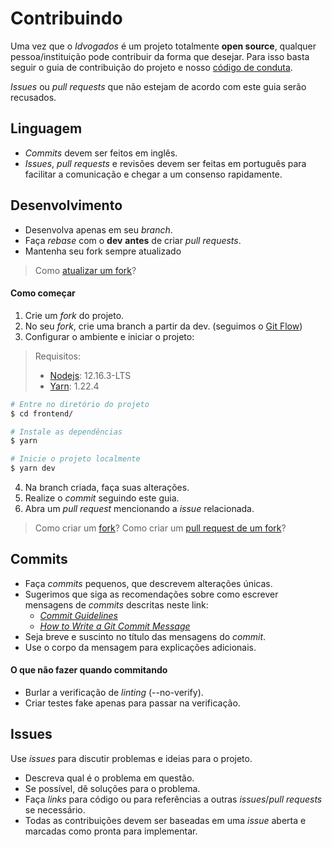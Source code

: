 # Contribuindo

Uma vez que o _Idvogados_ é um projeto totalmente **open source**, qualquer pessoa/instituição pode contribuir da forma que desejar. Para isso basta seguir o guia de contribuição do projeto e nosso [código de conduta](https://github.com/idvogados/codigo-de-conduta/blob/master/README.md).

_Issues_ ou _pull requests_ que não estejam de acordo com este guia serão recusados.

## Linguagem

- _Commits_ devem ser feitos em inglês.
- _Issues_, _pull requests_ e revisões devem ser feitas em português para facilitar a comunicação e chegar a um consenso rapidamente.

## Desenvolvimento

- Desenvolva apenas em seu _branch_.
- Faça _rebase_ com o **dev** **antes** de criar _pull requests_.
- Mantenha seu fork sempre atualizado

> Como [atualizar um fork](https://help.github.com/pt/github/collaborating-with-issues-and-pull-requests/syncing-a-fork)?

#### Como começar

1. Crie um _fork_ do projeto.
2. No seu _fork_, crie uma branch a partir da dev. (seguimos o [Git Flow](https://www.atlassian.com/git/tutorials/comparing-workflows/gitflow-workflow))
3. Configurar o ambiente e iniciar o projeto:

> Requisitos:
>
> - [Nodejs](https://nodejs.org/en/): 12.16.3-LTS
> - [Yarn](https://classic.yarnpkg.com/pt-BR/docs/install/#mac-stable): 1.22.4

```bash
# Entre no diretório do projeto
$ cd frontend/

# Instale as dependências
$ yarn

# Inicie o projeto localmente
$ yarn dev

```

4. Na branch criada, faça suas alterações.
5. Realize o _commit_ seguindo este guia.
6. Abra um _pull request_ mencionando a _issue_ relacionada.

> Como criar um [fork](https://help.github.com/en/github/getting-started-with-github/fork-a-repo)?
> Como criar um [pull request de um fork](https://help.github.com/en/github/collaborating-with-issues-and-pull-requests/creating-a-pull-request-from-a-fork)?

## Commits

- Faça _commits_ pequenos, que descrevem alterações únicas.
- Sugerimos que siga as recomendações sobre como escrever mensagens de _commits_ descritas neste link:
  - [_Commit Guidelines_](https://git-scm.com/book/en/v2/Distributed-Git-Contributing-to-a-Project#_commit_guidelines)
  - [_How to Write a Git Commit Message_](https://chris.beams.io/posts/git-commit/)
- Seja breve e suscinto no título das mensagens do _commit_.
- Use o corpo da mensagem para explicações adicionais.

#### O que **não** fazer quando commitando

- Burlar a verificação de _linting_ (--no-verify).
- Criar testes fake apenas para passar na verificação.

## Issues

Use _issues_ para discutir problemas e ideias para o projeto.

- Descreva qual é o problema em questão.
- Se possível, dê soluções para o problema.
- Faça _links_ para código ou para referências a outras _issues_/_pull requests_ se necessário.
- Todas as contribuições devem ser baseadas em uma _issue_ aberta e marcadas como pronta para implementar.
